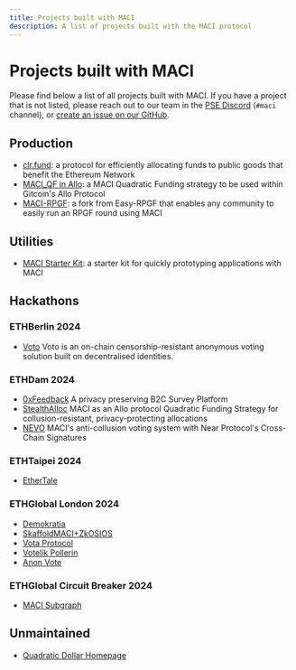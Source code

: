 ```yaml
---
title: Projects built with MACI
description: A list of projects built with the MACI protocol
---
```


# Projects built with MACI

Please find below a list of all projects built with MACI. If you have a project that is not listed, please reach out to our team in the [PSE Discord](https://discord.com/invite/sF5CT5rzrR) (`#maci` channel), or [create an issue on our GitHub](https://github.com/privacy-scaling-explorations/maci/issues).

## Production

- [clr.fund](https://clr.fund): a protocol for efficiently allocating funds to public goods that benefit the Ethereum Network
- [MACI_QF in Allo](https://github.com/gitcoinco/MACI_QF): a MACI Quadratic Funding strategy to be used within Gitcoin's Allo Protocol
- [MACI-RPGF](https://github.com/privacy-scaling-explorations/maci-rpgf): a fork from Easy-RPGF that enables any community to easily run an RPGF round using MACI

## Utilities

- [MACI Starter Kit](https://github.com/yashgo0018/maci-wrapper): a starter kit for quickly prototyping applications with MACI

## Hackathons

### ETHBerlin 2024

- [Voto](https://projects.ethberlin.org/submissions/334) Voto is an on-chain censorship-resistant anonymous voting solution built on decentralised identities.

### ETHDam 2024

- [0xFeedback](https://taikai.network/cryptocanal/hackathons/ethdam2024/projects/cluyuw0j200y3yz01yjjd4rap/idea) A privacy preserving B2C Survey Platform
- [StealthAlloc](https://taikai.network/cryptocanal/hackathons/ethdam2024/projects/cluxse8cz00pjz3010wbq3thf/idea) MACI as an Allo protocol Quadratic Funding Strategy for collusion-resistant, privacy-protecting allocations
- [NEVO](https://taikai.network/cryptocanal/hackathons/ethdam2024/projects/cluz9746q01c2z301tupriiuq/idea) MACI's anti-collusion voting system with Near Protocol's Cross-Chain Signatures

### ETHTaipei 2024

- [EtherTale](https://taikai.network/ethtaipei/hackathons/hackathon-2024/projects/clu501yr50l1ey501e65jj8nr)

### ETHGlobal London 2024

- [Demokratia](https://ethglobal.com/showcase/demokratia-c7bab)
- [SkaffoldMACI+ZkOSIOS](https://ethglobal.com/showcase/skaffoldmaci-zkosios-2no6q)
- [Vota Protocol](https://ethglobal.com/showcase/vota-protocol-qxf3z)
- [Votelik Pollerin](https://ethglobal.com/showcase/votelik-pollerin-u0dcs)
- [Anon Vote](https://ethglobal.com/showcase/anonvote-uc7w0)

### ETHGlobal Circuit Breaker 2024

- [MACI Subgraph](https://ethglobal.com/showcase/maci-subgraph-89h7c)

## Unmaintained

- [Quadratic Dollar Homepage](https://github.com/privacy-scaling-explorations/qdh)

